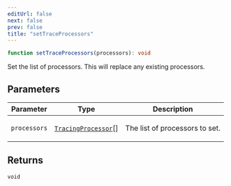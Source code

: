 ```yaml
---
editUrl: false
next: false
prev: false
title: "setTraceProcessors"
---
```


```ts
function setTraceProcessors(processors): void
```

Set the list of processors. This will replace any existing processors.

## Parameters

<table>
<thead>
<tr>
<th>Parameter</th>
<th>Type</th>
<th>Description</th>
</tr>
</thead>
<tbody>
<tr>
<td>

`processors`

</td>
<td>

[`TracingProcessor`](/openai-agents-js/openai/agents/interfaces/tracingprocessor/)[]

</td>
<td>

The list of processors to set.

</td>
</tr>
</tbody>
</table>

## Returns

`void`
